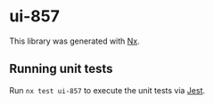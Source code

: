 # ui-857

This library was generated with [Nx](https://nx.dev).

## Running unit tests

Run `nx test ui-857` to execute the unit tests via [Jest](https://jestjs.io).
